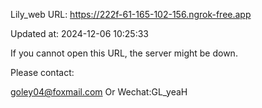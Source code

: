 Lily_web URL: https://222f-61-165-102-156.ngrok-free.app

Updated at: 2024-12-06 10:25:33

If you cannot open this URL, the server might be down.

Please contact: 

goley04@foxmail.com Or Wechat:GL_yeaH